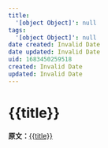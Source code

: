 ```yaml
---
title:
  '[object Object]': null
tags:
  '[object Object]': null
date created: Invalid Date
date updated: Invalid Date
uid: 1683450259518
created: Invalid Date
updated: Invalid Date
---
```


# {{title}}

**原文：**[{{title}}](%7B%7Burl%7D%7D)
